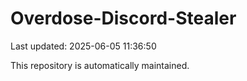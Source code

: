 # Overdose-Discord-Stealer

Last updated: 2025-06-05 11:36:50

This repository is automatically maintained.
